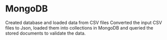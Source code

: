 # MongoDB
Created database and loaded data from CSV files
Converted the input CSV files to Json, loaded them into collections in MongoDB and queried the stored documents to validate the data.
